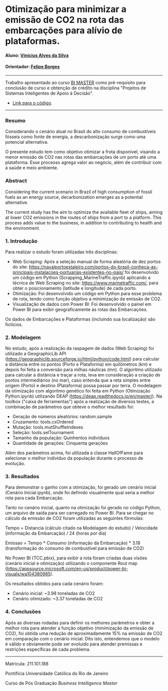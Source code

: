 # Otimização para minimizar a emissão de CO2 na rota das embarcações para alívio de plataformas.

#### Aluno: [Vinícius Alves da Silva](https://github.com/vinirio10)
#### Orientador: [Felipe Borges](https://github.com/FelipeBorgesC)

---

Trabalho apresentado ao curso [BI MASTER](https://ica.puc-rio.ai/bi-master) como pré-requisito para conclusão de curso e obtenção de crédito na disciplina "Projetos de Sistemas Inteligentes de Apoio à Decisão".

- [Link para o código](https://github.com/vinirio10/BIMaster-TCC).

---

### Resumo

Considerando o cenário atual no Brasil do alto consumo de combustíveis fósseis como fonte de energia, a descarbonização surge como uma potencial alternativa.

O presente estudo tem como objetivo otimizar a frota disponível, visando a menor emissão de CO2 nas rotas das embarcações de um porto até uma plataforma. Esse processo agrega valor ao negócio, além de contribuir com a saúde e meio ambiente.

### Abstract

Considering the current scenario in Brazil of high consumption of fossil fuels as an energy source, decarbonization emerges as a potential alternative.

The current study has the aim to optimize the available fleet of ships, aiming at lower CO2 emissions in the routes of ships from a port to a platform. This process adds value to the business, in addition to contributing to health and the environment.

### 1. Introdução

Para realizar o estudo foram utilizadas três disciplinas:
- Web Scraping: Após a seleção manual de forma aleatória de dez portos do site: https://navalportoestaleiro.com/portos-do-brasil-conheca-as-principais-instalacoes-portuarias-existentes-no-pais/ foi desenvolvido um código em Python (Scrapping_MarineTraffic.ipynb) aplicando a técnica de Web Scraping no site: https://www.marinetraffic.com/, para obter o posicionamento (latitude e longitude) de cada porto.
- Otimização: Foi desenvolvido um código em Python para esse problema de rota, tendo como função objetivo a minimização da emissão de CO2.
- Visualização de dados com Power BI: Foi desenvolvido o painel em Power BI para exibir geograficamente as rotas das Embarcações.

Os dados de Embarcações e Plataformas (incluíndo sua localização) são fictícios. 

### 2. Modelagem

No estudo, após a realização da raspagem de dados (Web Scraping) foi utilizado a GeographicLib API (https://geographiclib.sourceforge.io/html/python/code.html) para calcular a distância entre os pontos (Porto e Plataforma) em quilômetros (km) e depois foi feita a conversão para milhas náuticas (mn). O algoritmo utilizado para calcular a distância e traçar a rota, leva em consideração a criação de pontos intermediários (no mar), caso entenda que a reta simples entre origem (Porto) e destino (Plataforma) possa passar por terra.
O modelagem da otimização com algoritmo genético foi feita em Python (Otimização Python.ipynb) utilizando DEAP (https://deap.readthedocs.io/en/master/). Na toolbox ("caixa de ferramentas") após a realização de diversos testes, a combinação de parâmetros que obteve o melhor resultado foi:
- Geração de números aleatórios: random.sample
- Cruzamento: tools.cxOrdered
- Mutação: tools.mutShuffleIndexes
- Seleção: tools.selTournament
- Tamanho da população: Quinhentos indivíduos
- Quantidade de gerações: Cinquenta gerações

Além dos parâmetros acima, foi utilizada a classe HallOfFame para selecionar o melhor indivíduo da população durante o processo de evolução.

### 3. Resultados

Para demonstrar o ganho com a otimização, foi gerado um cenário inicial (Cenário Inicial.ipynb), onde foi definido visualmente qual seria a melhor rota para cada Embarcação.

Tanto no cenário inicial, quanto na otimização foi gerado no código Python, um arquivo de saída para ser carregado no Power BI. Para se chegar no cálculo da emissão de CO2 foram utilizadas as seguintes fórmulas:

Tempo = Distancia (cálculo citado na Modelagem do estudo) / Velocidade (informação da Embarcação) / 24 (horas por dia)

Emissao = Tempo * Consumo (informação da Embarcação) * 3.18 (transformação do consumo de combustível para emissão de CO2)

No Power BI (TCC.pbix), para exibir a rota foram criadas duas visões (cenário inicial e otimização) utilizando o componente Rout map (https://appsource.microsoft.com/en-us/product/power-bi-visuals/wa104380985).

Os resultados obtidos para cada cenário foram:
- Cenário inicial: ~3.98 toneladas de CO2
- Cenário otimizado: ~3.37 toneladas de CO2

### 4. Conclusões

Após as diversas rodadas para definir os melhores parâmetros e obter a melhor rota para atender a função objetivo (minimização da emissão de CO2), foi obtida uma redução de aproximadamente 15% na emissão de CO2 em comparação com o cenário inicial. Dito isto, entendemos que o modelo é válido e obviamente pode ser evoluido para atender premissas e restrições específicas de cada problema.

---

Matrícula: 211.101.188

Pontifícia Universidade Católica do Rio de Janeiro

Curso de Pós Graduação *Business Intelligence Master*
